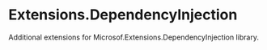 # Extensions.DependencyInjection
Additional extensions for Microsof.Extensions.DependencyInjection library.
